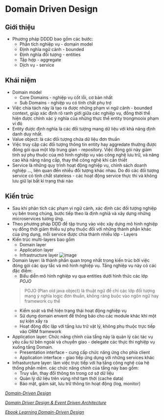 # Domain Driven Design
## Giới thiệu
- Phương pháp DDDD bao gồm các bước:
  - Phần tích nghiệp vụ - domain model
  - Định nghĩa ngữ cảnh - bounded
  - Định nghĩa đối tượng - entities
  - Tập hợp - aggregate
  - Dịch vụ - service
## Khái niệm
- Domain model
  - Core Domains - nghiệp vụ cốt lỗi, cơ bản nhất
  - Sub Domains - nghiệp vu có tính chất phụ trợ
- Việc chia tách này là tạo ra được những phạm vi ngữ cảnh - bounded context, giúp xác định rõ ranh giới giữa các nghiệp vụ, đồng thời thể hiện được chính xác ý nghĩa của những thực thể entity trongmooix phạm vi đó
- Entity được định nghĩa là các đối tượng mang dữ liệu với khả năng định danh duy nhất.
- Value object: là các đối tượng chứa dữ liệu đơn thuần
- Việc truy cập các đối tượng thông tin entity hay aggredate thường được đóng gói qua một lớp trung gian - repository. Việc đóng gói này giảm tính sự phụ thuộc của mô hình nghiệp vụ vào công nghệ lưu trữ, và nâng cao khả năng nâng cấp, thay thế công nghệ khi cần thiết
- Service là những quy trình hoạt động nghiệp vụ, chính sách doanh nghiệp ..., liên quan đến nhiều đối tượng khác nhau. Do đó các đối tượng service có tính chất stateless - các hoạt động service thực thi và không lưu giữ lại bất kì trạng thái nào
## Kiến trúc
- Sau khi phân tích các phạm vi ngữ cảnh, xác định các đối tượng nghiệp vụ bên trong chúng, bước tiếp theo là định nghiã và xây dựng những microservices tương ứng.
- Theo phương pháp DDD để tập trung vào việc xây dựng mô hình nghiệp vụ đồng thời giảm thiểu sự phụ thuộc đối với những thành phần khác của ứng dụng, mỗi service được chia thành nhiều lớp - Layers
- Kiến trúc multi-layers bao gồm
  - Domain layer
  - Application layer
  - Infrastructure layer
  ![image](https://user-images.githubusercontent.com/87922239/165467465-f5574f65-8637-41d2-8162-f1b01e87795a.png)
- Domain layer: là thành phần quan trọng nhất trong kiến trúc bởi việc đóng gói các quy tắc và mô hình nghiệp vụ. Tầng nghiệp vụ này có các đặc điểm:
  - Biểu diễn mô hình nghiệp vụ qua entities dưới hình thức các lớp _POJO_
  > POJO (Plan old java object) là thuật ngữ để chỉ các lớp đối tượng mang ý nghĩa logic đơn thuần, không ràng buộc vào ngôn ngữ hay framework cụ thể
  - Kiểm soát và thể hiện trạng thái hoạt động nghiệp vụ
  - Sử dụng domain envent để thông báo cho các module khác khi một sự kiện xẩy ra
  - Hoạt động độc lập với tầng lưu trữ vật lý, không phụ thuộc trực tiếp vào ORM framework
- Application layer: Chức năng chính của tầng này là quản lý các tác vụ yêu cầu từ bên ngoài và chuyển giao - delegate các thực thi nghiệp vụ xuống tầng Domain.
  - Presentation interface - cung cấp chức năng ứng cho phía client
  - Application interface - giao tiếp ứng dụng với những services khác
- Infrasturcture layer: làm việc trực tiếp với hạ tầng công nghệ của hệ thống phần mềm. các chức năng chính của tầng này bao gồm:
  - Truy vẫn, thay đổi thông tin trong cơ sở dữ liệu
  - Quản lý dữ liệu trên vùng nhớ tạm thời (cache data)
  - Bảo mật, giám sát, lưu trữ thông tin hoạt động (log, monitor)

[*Domain-Driven Design*](https://microservicesvn.com/docs/arch/ddd.html)

[*Domain Driver Design & Event Driven Architecture*](https://tungexplorer.me/2020/01/Other/DDD_EventDrivenArchitecture/)

[*Ebook Learning Domain-Driven Design*](https://github.com/LyVanBong/DomainDrivenDesign.Sample/blob/master/Resources/khononov_vlad_learning_domaindriven_design_aligning_software.pdf)
